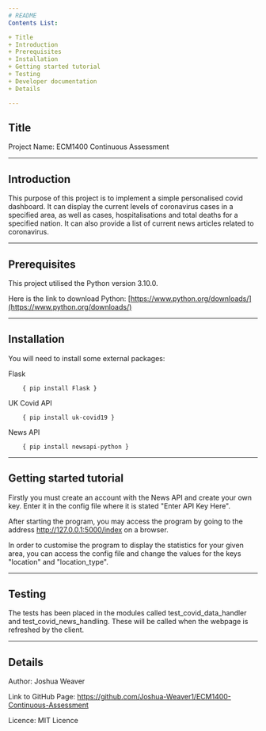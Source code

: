 ```yaml
---
# README
Contents List:

+ Title
+ Introduction
+ Prerequisites
+ Installation
+ Getting started tutorial
+ Testing
+ Developer documentation
+ Details

---
```


## Title
Project Name: ECM1400 Continuous Assessment

---

## Introduction
This purpose of this project is to implement a simple personalised covid dashboard. It can display the current levels of coronavirus cases in a specified area, as well as cases, hospitalisations and total deaths for a specified nation. It can also provide a list of current news articles related to coronavirus.

---

## Prerequisites
This project utilised the Python version 3.10.0.

Here is the link to download Python:
[https://www.python.org/downloads/](https://www.python.org/downloads/)

---

## Installation
You will need to install some external packages:

Flask

        { pip install Flask }
UK Covid API

        { pip install uk-covid19 }
News API

        { pip install newsapi-python }

---

## Getting started tutorial
Firstly you must create an account with the News API and create your own key. Enter it in the config file where it is stated "Enter API Key Here".

After starting the program, you may access the program by going to the address http://127.0.0.1:5000/index on a browser.

In order to customise the program to display the statistics for your given area, you can access the config file and change the values for the keys "location" and "location_type".

---

## Testing
The tests has been placed in the modules called test_covid_data_handler and test_covid_news_handling. These will be called when the webpage is refreshed by the client.

---

## Details
Author: Joshua Weaver

Link to GitHub Page: https://github.com/Joshua-Weaver1/ECM1400-Continuous-Assessment

Licence: MIT Licence